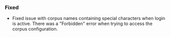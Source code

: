 ### Fixed

- Fixed issue with corpus names containing special characters when login is
  active. There was a "Forbidden" error when trying to access the corpus
  configuration.